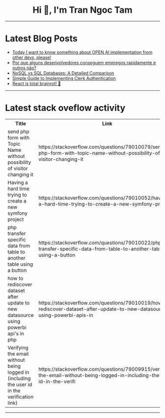 <h1 align="center">Hi 👋, I'm Tran Ngoc Tam</h1>

---

# Latest Blog Posts 
<!-- BLOG-POST-LIST:START -->
- [Today I want to know something about OPEN AI implementation from other devs, please!](https://dev.to/saanchitapaul/today-i-want-to-know-something-from-other-devs-please-2641)
- [Por que alguns desenvolvedores conseguem empregos rapidamente e outros não?](https://dev.to/andressasantos/por-que-alguns-desenvolvedores-conseguem-empregos-rapidamente-e-outros-nao-4ic2)
- [NoSQL vs SQL Databases: A Detailed Comparison](https://dev.to/yashrajxdev/nosql-vs-sql-databases-a-detailed-comparison-1cco)
- [Simple Guide to Implementing Clerk Authentication](https://dev.to/abhay1kumar/simple-guide-to-implementing-clerk-authentication-ag9)
- [React is total brainrot! 🤬](https://dev.to/sein_digital/react-is-total-brainrot-2n0j)
<!-- BLOG-POST-LIST:END -->

---

# Latest stack oveflow activity
<table>
  <tr><th>Title</th><th>Link</th></tr>
  <!-- STACKOVERFLOW:START --><tr><td>send php form with Topic Name without possibility of visitor changing it</td><td>https://stackoverflow.com/questions/79010079/send-php-form-with-topic-name-without-possibility-of-visitor-changing-it</td></tr><tr><td>Having a hard time trying to create a new symfony project</td><td>https://stackoverflow.com/questions/79010052/having-a-hard-time-trying-to-create-a-new-symfony-project</td></tr><tr><td>php transfer specific data from table to another table using a button</td><td>https://stackoverflow.com/questions/79010022/php-transfer-specific-data-from-table-to-another-table-using-a-button</td></tr><tr><td>how to rediscover dataset after update to new datasource using powerbi api&#39;s in php</td><td>https://stackoverflow.com/questions/79010019/how-to-rediscover-dataset-after-update-to-new-datasource-using-powerbi-apis-in</td></tr><tr><td>Verifying the email without being logged in &lpar;including the user id in the verification link&rpar;</td><td>https://stackoverflow.com/questions/79009915/verifying-the-email-without-being-logged-in-including-the-user-id-in-the-verifi</td></tr><!-- STACKOVERFLOW:END -->
</table>

---


